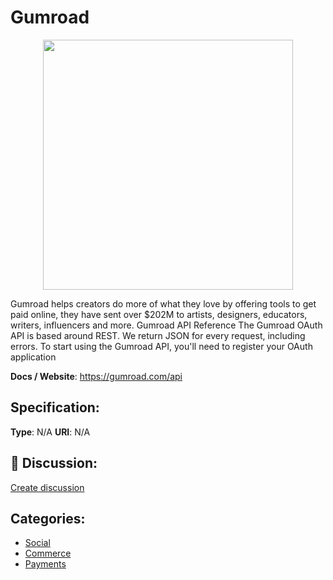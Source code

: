 # Gumroad
<p align="center">
    <img width="400" src="https://raw.githubusercontent.com/apis-list/apis-list/apis/gumroad/logo_256x256.png" />
</p>

Gumroad helps creators do more of what they love by offering tools to get paid online, they have sent over $202M to artists, designers, educators, writers, influencers and more.  Gumroad API Reference The Gumroad OAuth API is based around REST. We return JSON for every request, including errors. To start using the Gumroad API, you'll need to register your OAuth application

**Docs / Website**: https://gumroad.com/api

## Specification:
**Type**:  N/A 
**URI**:  N/A 

## 💬 Discussion:
[Create discussion](link)

## Categories:
- [Social](https://github.com/apis-list/apis-list#social)
- [Commerce](https://github.com/apis-list/apis-list#commerce)
- [Payments](https://github.com/apis-list/apis-list#payments)





